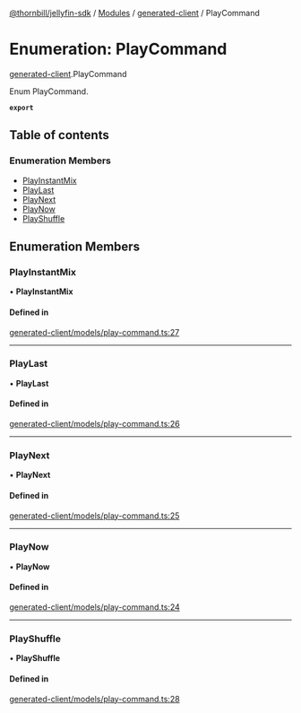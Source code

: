 [@thornbill/jellyfin-sdk](../README.md) / [Modules](../modules.md) / [generated-client](../modules/generated_client.md) / PlayCommand

# Enumeration: PlayCommand

[generated-client](../modules/generated_client.md).PlayCommand

Enum PlayCommand.

**`export`**

## Table of contents

### Enumeration Members

- [PlayInstantMix](generated_client.PlayCommand.md#playinstantmix)
- [PlayLast](generated_client.PlayCommand.md#playlast)
- [PlayNext](generated_client.PlayCommand.md#playnext)
- [PlayNow](generated_client.PlayCommand.md#playnow)
- [PlayShuffle](generated_client.PlayCommand.md#playshuffle)

## Enumeration Members

### PlayInstantMix

• **PlayInstantMix**

#### Defined in

[generated-client/models/play-command.ts:27](https://github.com/jellyfin/jellyfin-sdk-typescript/blob/7402732/src/generated-client/models/play-command.ts#L27)

___

### PlayLast

• **PlayLast**

#### Defined in

[generated-client/models/play-command.ts:26](https://github.com/jellyfin/jellyfin-sdk-typescript/blob/7402732/src/generated-client/models/play-command.ts#L26)

___

### PlayNext

• **PlayNext**

#### Defined in

[generated-client/models/play-command.ts:25](https://github.com/jellyfin/jellyfin-sdk-typescript/blob/7402732/src/generated-client/models/play-command.ts#L25)

___

### PlayNow

• **PlayNow**

#### Defined in

[generated-client/models/play-command.ts:24](https://github.com/jellyfin/jellyfin-sdk-typescript/blob/7402732/src/generated-client/models/play-command.ts#L24)

___

### PlayShuffle

• **PlayShuffle**

#### Defined in

[generated-client/models/play-command.ts:28](https://github.com/jellyfin/jellyfin-sdk-typescript/blob/7402732/src/generated-client/models/play-command.ts#L28)
